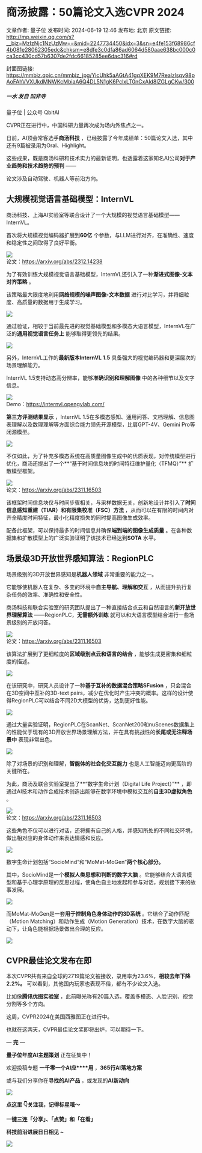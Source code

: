 # 商汤披露：50篇论文入选CVPR 2024

文章作者: 量子位
发布时间: 2024-06-19 12:46
发布地: 北京
原文链接: http://mp.weixin.qq.com/s?__biz=MzIzNjc1NzUzMw==&mid=2247734450&idx=3&sn=e4fe153f68986cf4b081e28062305edc&chksm=e8dfe3c0dfa86ad6064d580aae638bc000c0ca3cc430cd57b6307de2fdc66185285ee6dac316#rd

封面图链接: https://mmbiz.qpic.cn/mmbiz_jpg/YicUhk5aAGtA41gqXEK9M7Realzlsqv98pAoFAhVVXUkdMNWKcMbiaA6Q4DL5N1gK6PclxLT0nCxAld8lZGLgCKw/300

##### 一水 发自 凹非寺  
量子位 | 公众号 QbitAI

CVPR正在进行中，中国科研力量再次成为场内外焦点之一。

日前，AI顶会常客选手**商汤科技** ，已经披露了今年成绩单：50篇论文入选，其中还有9篇被录用为Oral、Highlight。

这些成果，既是商汤科研和技术实力的最新证明，也透露着这家知名AI公司**对于产业趋势和技术趋势的预判** ——

论文涉及自动驾驶、机器人等前沿方向。

## 大规模视觉语言基础模型：InternVL

商汤科技、上海AI实验室等联合设计了一个大规模的视觉语言基础模型——InternVL。

首次将大规模视觉编码器扩展到**60亿** 个参数，与LLM进行对齐，在准确性、速度和稳定性之间取得了良好平衡。

![](https://mmbiz.qpic.cn/mmbiz_png/YicUhk5aAGtA41gqXEK9M7Realzlsqv98BdOMdYdjibY0V2Bpqb7zRRVUMSOGtAH1ibgryqoooSQYiaZnNZUacUpuw/640?wx_fmt=png&from=appmsg)  
论文：https://arxiv.org/abs/2312.14238

为了有效训练大规模视觉语言基础模型，InternVL还引入了一种**渐进式图像-文本对齐策略** 。

该策略最大限度地利用**网络规模的噪声图像-文本数据** 进行对比学习，并将细粒度、高质量的数据用于生成学习。

![](https://mmbiz.qpic.cn/mmbiz_png/YicUhk5aAGtA41gqXEK9M7Realzlsqv98VwKVYhJoHeSkU851gv7yEkTuD54p5LrBU4S2Zx4FsZLlS9eoiaBcrzw/640?wx_fmt=png&from=appmsg)

通过验证，相较于当前最先进的视觉基础模型和多模态大语言模型，InternVL在广泛的**通用视觉语言任务上** 能够取得更领先的结果。

![](https://mmbiz.qpic.cn/mmbiz_png/YicUhk5aAGtA41gqXEK9M7Realzlsqv98RGJx85YUCD8wwKO8kfRqBXH13amF54vyyYz1JViayXhRDhxAyq4bpAg/640?wx_fmt=png&from=appmsg)

另外，InternVL工作的**最新版本InternVL 1.5** 具备强大的视觉编码器和更深层次的场景理解能力。

InternVL 1.5支持动态高分辨率，能够**准确识别和理解图像** 中的各种细节以及文字信息。

![](https://mmbiz.qpic.cn/mmbiz_png/YicUhk5aAGtA41gqXEK9M7Realzlsqv98BQBeHiaKQTF30GhxEOOApoXD8hOcrGE6ILjDcjEDnfc2FUuFR8RszDA/640?wx_fmt=png&from=appmsg)  
Demo：https://internvl.opengvlab.com/

**第三方评测结果显示** ，InternVL
1.5在多模态感知、通用问答、文档理解、信息图表理解以及数理理解等方面综合能力领先开源模型，比肩GPT-4V、Gemini Pro等闭源模型。

![](https://mmbiz.qpic.cn/mmbiz_png/YicUhk5aAGtA41gqXEK9M7Realzlsqv98CtVCWiaDgWvJoFW8B1B1ysjic0nX8FdKoVawdFXNQgicGOMzk0ISFcaew/640?wx_fmt=png&from=appmsg)

不仅如此，为了补充多模态系统在高质量图像生成中的优质表现，对传统模型进行优化，商汤还提出了一个**“基于时间信息块的时间特征维护量化（TFMQ）”**
扩散模型框架。

![](https://mmbiz.qpic.cn/mmbiz_png/YicUhk5aAGtA41gqXEK9M7Realzlsqv98MjdK9hgfsJ4mgguNMk8qTYbANWv0WbecnGiaXKO8pJzVnm0965wyBeg/640?wx_fmt=png&from=appmsg)  
论文：https://arxiv.org/abs/2311.16503

该框架时间信息块仅与时间步骤相关，与采样数据无关，创新地设计并引入了**时间信息感知重建（TIAR）和有限集校准（FSC）方法**
，从而可以在有限的时间内对齐全精度时间特征，最小化精度损失的同时提高图像生成效率。

配备此框架，可以保持最多的时间信息并确保**端到端的图像生成质量** 。在各种数据集和扩散模型上的广泛实验证明了该技术已经达到**SOTA** 水平。

## 场景级3D开放世界感知算法：RegionPLC

场景级别的3D开放世界感知是**机器人领域** 非常重要的能力之一。

它能够使机器人在复杂、多变的环境中**自主导航、理解和交互** ，从而提升执行复杂任务的效率、准确性和安全性。

商汤科技和联合实验室的研究团队提出了一种直接结合点云和自然语言的**新开放世界理解算法** ——RegionPLC，**无需额外训练**
就可以和大语言模型结合进行一些场景级别的开放问答。

![](https://mmbiz.qpic.cn/mmbiz_png/YicUhk5aAGtA41gqXEK9M7Realzlsqv98RFNqoCeeoia43ic6PdcfRQq70iaGVeLibicwJIeFAmdSJah2hb3x0xkSkSw/640?wx_fmt=png&from=appmsg)  
论文：https://arxiv.org/abs/2311.16503

该算法扩展到了更细粒度的**区域级别点云和语言的结合** ，能够生成更密集和细粒度的描述。

![](https://mmbiz.qpic.cn/mmbiz_png/YicUhk5aAGtA41gqXEK9M7Realzlsqv98zmqxte7HzTAYLiaaGw0I7tdYvzTlXb1YxRxIIO72oGhDCc2yLcPiagDA/640?wx_fmt=png&from=appmsg)

在该研究中，研究人员设计了一种**基于互补的数据混合策略SFusion** ，只会混合在3D空间中互补的3D-text
pairs，减少在优化时产生冲突的概率。这样的设计使得RegionPLC可以结合不同2D大模型的优势，达到更好性能。

![](https://mmbiz.qpic.cn/mmbiz_png/YicUhk5aAGtA41gqXEK9M7Realzlsqv98KrJVM7qmCuAnejEOqCRELKfdHmTQ4FrvOwn0rurvHFlIVtwNMGwUuA/640?wx_fmt=png&from=appmsg)

通过大量实验证明，RegionPLC在ScanNet、ScanNet200和nuScenes数据集上的性能优于现有的3D开放世界场景理解方法，并在具有挑战性的**长尾或无注释场景中**
表现非常出色。

![](https://mmbiz.qpic.cn/mmbiz_png/YicUhk5aAGtA41gqXEK9M7Realzlsqv98bUpStia5fzOFwXXujJ95Rj9XyfYvkDgfWqSNiaUOhias9pmmdICN9MpYA/640?wx_fmt=png&from=appmsg)

除了对场景的识别和理解，**智能体的社会化交互能力** 也是人工智能迈向更高阶的关键所在。

为此，商汤及联合实验室提出了**“数字生命计划（Digital Life Project）”**
，即通过AI技术和动作合成技术创造出能够在数字环境中模拟交互的**自主3D虚拟角色** 。

![](https://mmbiz.qpic.cn/mmbiz_png/YicUhk5aAGtA41gqXEK9M7Realzlsqv98NSHZTTHUkwuue7HicMH5ibzoQ0WiaoLBOQg2wwK6Qa3CF62Spk9iaO1v3w/640?wx_fmt=png&from=appmsg)  
论文：https://arxiv.org/abs/2311.16503

这些角色不仅可以进行对话，还将拥有自己的人格，并感知所处的不同社交环境，做出相对应的身体动作来表达情感和反应。

![](https://mmbiz.qpic.cn/mmbiz_png/YicUhk5aAGtA41gqXEK9M7Realzlsqv989YE1QjbRCTKhHatCjqdcy43nSGFbRcdPf1KDDhshjCibibWVq0uVrzhA/640?wx_fmt=png&from=appmsg)

数字生命计划包括“SocioMind”和“MoMat-MoGen”**两个核心部分。**

其中，SocioMind是一个**模拟人类思想和判断的数字大脑**
。它能够结合大语言模型和基于心理学原理的反思过程，使角色自主地发起和参与对话，规划接下来的故事发展。

![](https://mmbiz.qpic.cn/mmbiz_png/YicUhk5aAGtA41gqXEK9M7Realzlsqv988ibbQF4mRIxvaW0BcZLRbvtCBL2CCDHv4UTqyrlEJHOvDmZhW4D6DLw/640?wx_fmt=png&from=appmsg)

而MoMat-MoGen是一套**用于控制角色身体动作的3D系统** 。它结合了动作匹配（Motion Matching）和动作生成（Motion
Generation）技术，在数字大脑的驱动下，让角色能根据场景做出合理的反应。

![](https://mmbiz.qpic.cn/mmbiz_png/YicUhk5aAGtA41gqXEK9M7Realzlsqv98yvyzGc3FtnTsAibHL8bVeIBiaYlcicLpAb0CnNicZERVjKr2WEWMSgheEg/640?wx_fmt=png&from=appmsg)

## CVPR最佳论文发布在即

本次CVPR共有来自全球的2719篇论文被接收，录用率为23.6%，**相较去年下降2.2%。** 可以看到，其他国内玩家也表现不俗，都有不少论文入选。

比如像**腾讯优图实验室** ，此前曝光称有20篇入选，覆盖多模态、人脸识别、视觉分割等多个方向。

这周，CVPR2024在美国西雅图正在进行中。

也就在这两天，CVPR最佳论文奖即将出炉，可以期待一下。

— **完** —

**量子位年度AI主题策划** 正在征集中！

欢迎投稿专题 **一千零一个AI应****用** ，**365行AI落地方案**

或与我们分享你在**寻找的AI产品** ，或发现的**AI新动向**

![](https://mmbiz.qpic.cn/mmbiz_png/YicUhk5aAGtDpTavEwUl8aOlFLGHaPnaKXJcMUeJtGXVLliac6P6XxYHIKhnz0NPUgVvlrXAvJC33ibh8aYDdyudA/640?wx_fmt=png&from=appmsg)

  

**点这里 👇关注我，记得标星哦～**

**一键三连「分享」、「点赞」和「在看」**

**科技前沿进展日日相见 ~**

![](https://mmbiz.qpic.cn/mmbiz_svg/g9RQicMD01M0tYoRQT2cMQRmPS5ZDyrrfzeksiay90KaDzlGBH61icqHxmgFKfvfXtVuwTHV740CDLAaXU1LIfZyoJEpYKcRIiaE/640?wx_fmt=svg)

  

